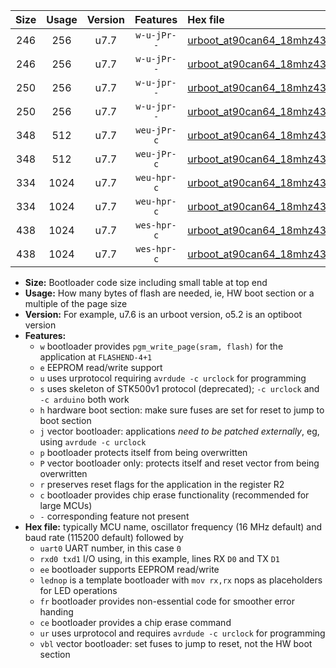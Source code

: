 |Size|Usage|Version|Features|Hex file|
|:-:|:-:|:-:|:-:|:--|
|246|256|u7.7|`w-u-jPr--`|[urboot_at90can64_18mhz432_9600bps_uart0_rxe0_txe1_lednop_ur_vbl.hex](https://raw.githubusercontent.com/stefanrueger/urboot.hex/main/mcus/at90can64/fcpu_18mhz432/9600_bps/urboot_at90can64_18mhz432_9600bps_uart0_rxe0_txe1_lednop_ur_vbl.hex)|
|246|256|u7.7|`w-u-jPr--`|[urboot_at90can64_18mhz432_9600bps_uart1_rxd2_txd3_lednop_ur_vbl.hex](https://raw.githubusercontent.com/stefanrueger/urboot.hex/main/mcus/at90can64/fcpu_18mhz432/9600_bps/urboot_at90can64_18mhz432_9600bps_uart1_rxd2_txd3_lednop_ur_vbl.hex)|
|250|256|u7.7|`w-u-jpr--`|[urboot_at90can64_18mhz432_9600bps_uart0_rxe0_txe1_lednop_fr_ur_vbl.hex](https://raw.githubusercontent.com/stefanrueger/urboot.hex/main/mcus/at90can64/fcpu_18mhz432/9600_bps/urboot_at90can64_18mhz432_9600bps_uart0_rxe0_txe1_lednop_fr_ur_vbl.hex)|
|250|256|u7.7|`w-u-jpr--`|[urboot_at90can64_18mhz432_9600bps_uart1_rxd2_txd3_lednop_fr_ur_vbl.hex](https://raw.githubusercontent.com/stefanrueger/urboot.hex/main/mcus/at90can64/fcpu_18mhz432/9600_bps/urboot_at90can64_18mhz432_9600bps_uart1_rxd2_txd3_lednop_fr_ur_vbl.hex)|
|348|512|u7.7|`weu-jPr-c`|[urboot_at90can64_18mhz432_9600bps_uart0_rxe0_txe1_ee_lednop_fr_ce_ur_vbl.hex](https://raw.githubusercontent.com/stefanrueger/urboot.hex/main/mcus/at90can64/fcpu_18mhz432/9600_bps/urboot_at90can64_18mhz432_9600bps_uart0_rxe0_txe1_ee_lednop_fr_ce_ur_vbl.hex)|
|348|512|u7.7|`weu-jPr-c`|[urboot_at90can64_18mhz432_9600bps_uart1_rxd2_txd3_ee_lednop_fr_ce_ur_vbl.hex](https://raw.githubusercontent.com/stefanrueger/urboot.hex/main/mcus/at90can64/fcpu_18mhz432/9600_bps/urboot_at90can64_18mhz432_9600bps_uart1_rxd2_txd3_ee_lednop_fr_ce_ur_vbl.hex)|
|334|1024|u7.7|`weu-hpr-c`|[urboot_at90can64_18mhz432_9600bps_uart0_rxe0_txe1_ee_lednop_fr_ce_ur.hex](https://raw.githubusercontent.com/stefanrueger/urboot.hex/main/mcus/at90can64/fcpu_18mhz432/9600_bps/urboot_at90can64_18mhz432_9600bps_uart0_rxe0_txe1_ee_lednop_fr_ce_ur.hex)|
|334|1024|u7.7|`weu-hpr-c`|[urboot_at90can64_18mhz432_9600bps_uart1_rxd2_txd3_ee_lednop_fr_ce_ur.hex](https://raw.githubusercontent.com/stefanrueger/urboot.hex/main/mcus/at90can64/fcpu_18mhz432/9600_bps/urboot_at90can64_18mhz432_9600bps_uart1_rxd2_txd3_ee_lednop_fr_ce_ur.hex)|
|438|1024|u7.7|`wes-hpr-c`|[urboot_at90can64_18mhz432_9600bps_uart0_rxe0_txe1_ee_lednop_fr_ce.hex](https://raw.githubusercontent.com/stefanrueger/urboot.hex/main/mcus/at90can64/fcpu_18mhz432/9600_bps/urboot_at90can64_18mhz432_9600bps_uart0_rxe0_txe1_ee_lednop_fr_ce.hex)|
|438|1024|u7.7|`wes-hpr-c`|[urboot_at90can64_18mhz432_9600bps_uart1_rxd2_txd3_ee_lednop_fr_ce.hex](https://raw.githubusercontent.com/stefanrueger/urboot.hex/main/mcus/at90can64/fcpu_18mhz432/9600_bps/urboot_at90can64_18mhz432_9600bps_uart1_rxd2_txd3_ee_lednop_fr_ce.hex)|

- **Size:** Bootloader code size including small table at top end
- **Usage:** How many bytes of flash are needed, ie, HW boot section or a multiple of the page size
- **Version:** For example, u7.6 is an urboot version, o5.2 is an optiboot version
- **Features:**
  + `w` bootloader provides `pgm_write_page(sram, flash)` for the application at `FLASHEND-4+1`
  + `e` EEPROM read/write support
  + `u` uses urprotocol requiring `avrdude -c urclock` for programming
  + `s` uses skeleton of STK500v1 protocol (deprecated); `-c urclock` and `-c arduino` both work
  + `h` hardware boot section: make sure fuses are set for reset to jump to boot section
  + `j` vector bootloader: applications *need to be patched externally*, eg, using `avrdude -c urclock`
  + `p` bootloader protects itself from being overwritten
  + `P` vector bootloader only: protects itself and reset vector from being overwritten
  + `r` preserves reset flags for the application in the register R2
  + `c` bootloader provides chip erase functionality (recommended for large MCUs)
  + `-` corresponding feature not present
- **Hex file:** typically MCU name, oscillator frequency (16 MHz default) and baud rate (115200 default) followed by
  + `uart0` UART number, in this case `0`
  + `rxd0 txd1` I/O using, in this example, lines RX `D0` and TX `D1`
  + `ee` bootloader supports EEPROM read/write
  + `lednop` is a template bootloader with `mov rx,rx` nops as placeholders for LED operations
  + `fr` bootloader provides non-essential code for smoother error handing
  + `ce` bootloader provides a chip erase command
  + `ur` uses urprotocol and requires `avrdude -c urclock` for programming
  + `vbl` vector bootloader: set fuses to jump to reset, not the HW boot section
